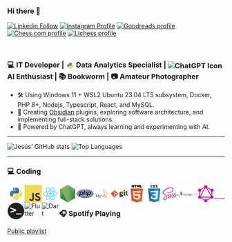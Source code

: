 ### Hi there 👋
[![Linkedin Follow](https://img.shields.io/badge/LinkedIn-0077B5?style=for-the-badge&logo=linkedin&logoColor=white)][lk]
[![Instagram Profile](https://img.shields.io/badge/Instagram-E4405F?style=for-the-badge&logo=instagram&logoColor=white)][ig]
[![Goodreads profile](https://img.shields.io/badge/Goodreads-372213?style=for-the-badge&logo=goodreads&logoColor=white)][gr]
[![Chess.com profile](https://img.shields.io/badge/Chess.com-2C8D2C?style=for-the-badge&logo=Chess.com&logoColor=white)][chess]
[![Lichess profile](https://img.shields.io/badge/Lichess-393732?style=for-the-badge&logo=lichess&logoColor=white)][lc]

<img src="https://komarev.com/ghpvc/?username=jesuserro&style=flat-square&color=blue" alt=""/>

### 💻 IT Developer | <img src="https://raw.githubusercontent.com/github/explore/master/topics/python/python.png" alt="Python Icon" width="20px" style="vertical-align: middle;"/> Data Analytics Specialist | <img src="https://upload.wikimedia.org/wikipedia/commons/thumb/0/04/ChatGPT_logo.svg/240px-ChatGPT_logo.svg.png" alt="ChatGPT Icon" width="20px" style="vertical-align: middle;"/> AI Enthusiast | 📚 Bookworm | 📷 Amateur Photographer

- 🛠️ Using Windows 11 + WSL2 Ubuntu 23.04 LTS subsystem, Docker, PHP 8+, Nodejs, Typescript, React, and MySQL.
- 👷 Creating [Obsidian](https://obsidian.md/) plugins, exploring software architecture, and implementing full-stack solutions.
- 🚀 Powered by ChatGPT, always learning and experimenting with AI.

---

![Jesús' GitHub stats](https://github-readme-stats.vercel.app/api?username=jesuserro&show_icons=true&theme=radical)
![Top Languages](https://github-readme-stats.vercel.app/api/top-langs/?username=jesuserro&layout=compact&theme=radical)

---

### 💻 Coding

<img align="left" alt="Python" width="40px" src="https://raw.githubusercontent.com/github/explore/master/topics/python/python.png" />
<img align="left" alt="JavaScript" width="40px" src="https://raw.githubusercontent.com/github/explore/80688e429a7d4ef2fca1e82350fe8e3517d3494d/topics/javascript/javascript.png" />
<img align="left" alt="React" width="40px" src="https://raw.githubusercontent.com/github/explore/80688e429a7d4ef2fca1e82350fe8e3517d3494d/topics/react/react.png" />
<img align="left" alt="Node.js" width="40px" src="https://raw.githubusercontent.com/github/explore/80688e429a7d4ef2fca1e82350fe8e3517d3494d/topics/nodejs/nodejs.png" />
<img align="left" alt="Php" width="40px" src="https://raw.githubusercontent.com/github/explore/80688e429a7d4ef2fca1e82350fe8e3517d3494d/topics/php/php.png" />
<img align="left" alt="MySQL" width="40px" src="https://raw.githubusercontent.com/github/explore/80688e429a7d4ef2fca1e82350fe8e3517d3494d/topics/mysql/mysql.png" />
<img align="left" alt="Git" width="40px" src="https://raw.githubusercontent.com/github/explore/80688e429a7d4ef2fca1e82350fe8e3517d3494d/topics/git/git.png" />
<img align="left" alt="HTML5" width="40px" src="https://raw.githubusercontent.com/github/explore/80688e429a7d4ef2fca1e82350fe8e3517d3494d/topics/html/html.png" />
<img align="left" alt="CSS3" width="40px" src="https://raw.githubusercontent.com/github/explore/80688e429a7d4ef2fca1e82350fe8e3517d3494d/topics/css/css.png" />
<img align="left" alt="Sass" width="40px" src="https://raw.githubusercontent.com/github/explore/80688e429a7d4ef2fca1e82350fe8e3517d3494d/topics/sass/sass.png" />
<img align="left" alt="MongoDB" width="40px" src="https://raw.githubusercontent.com/github/explore/80688e429a7d4ef2fca1e82350fe8e3517d3494d/topics/mongodb/mongodb.png" />
<img align="left" alt="GraphQL" width="40px" src="https://raw.githubusercontent.com/github/explore/80688e429a7d4ef2fca1e82350fe8e3517d3494d/topics/graphql/graphql.png" />
<img align="left" alt="Terminal" width="40px" src="https://raw.githubusercontent.com/github/explore/80688e429a7d4ef2fca1e82350fe8e3517d3494d/topics/terminal/terminal.png" />
<img align="left" alt="Flutter" width="40px" src="https://cdn.iconscout.com/icon/free/png-256/flutter-2038877-1720090.png" />
<img align="left" alt="Dart" width="40px" src="https://seeklogo.com/images/D/dart-logo-FDA1939EC4-seeklogo.com.png" />

<br/>

---

### 🎧 Spotify Playing
[Public playlist](https://open.spotify.com/playlist/6cZlnbJNn6P8Ad2GZ4YLis?si=515ff69023744a6c)

<!-- LINKS -->
[yt]: https://www.youtube.com/channel/UCABS8RZnJzGI_w9oauOvSxg?sub_confirmation=1
[ig]: https://www.instagram.com/jesuserro/
[lk]: https://www.linkedin.com/in/jesuserro/
[tw]: https://twitter.com/jesuserro
[gr]: https://www.goodreads.com/user/show/40291334-jes-s-erro
[lc]: https://lichess.org/@/olagato
[chess]: https://www.chess.com/member/olagato
[topics]: https://raw.githubusercontent.com/github/explore/80688e429a7d4ef2fca1e82350fe8e3517d3494d/topics
